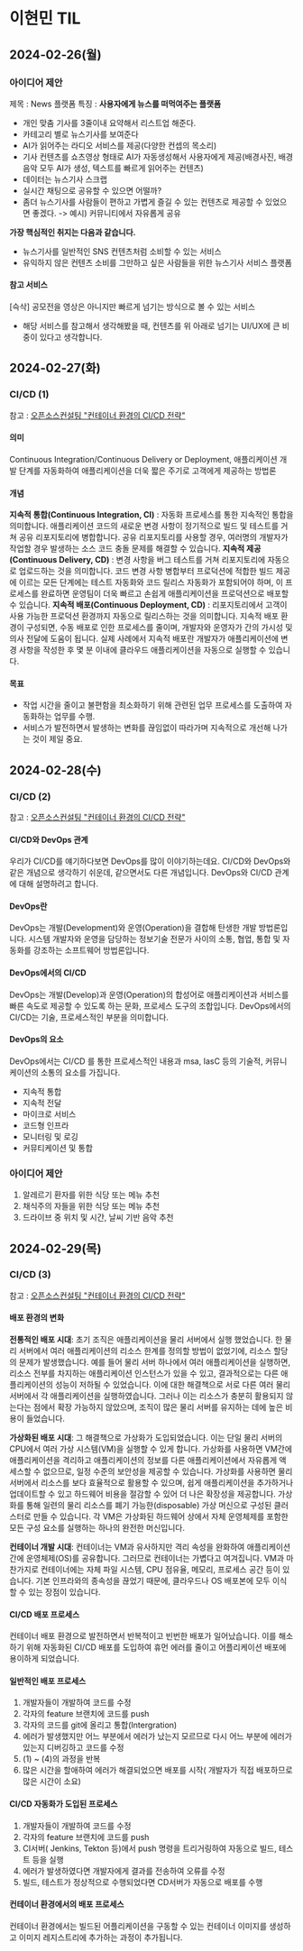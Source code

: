 # 이현민 TIL

## 2024-02-26(월)
### 아이디어 제안
제목 : News 플랫폼
특징 : **사용자에게 뉴스를 떠먹여주는 플랫폼**
- 개인 맞춤 기사를 3줄이내 요약해서 리스트업 해준다.
- 카테고리 별로 뉴스기사를 보여준다
- AI가 읽어주는 라디오 서비스를 제공(다양한 컨셉의 목소리)
- 기사 컨텐츠를 쇼츠영상 형태로 AI가 자동생성해서 사용자에게 제공(배경사진, 배경음악 모두 AI가 생성, 텍스트를 빠르게 읽어주는 컨텐츠)
- 데이터는 뉴스기사 스크랩
- 실시간 채팅으로 공유할 수 있으면 어떨까?
- 좀더 뉴스기사를 사람들이 편하고 가볍게 즐길 수 있는 컨텐츠로 제공할 수 있었으면 좋겠다. -> 예시) 커뮤니티에서 자유롭게 공유

**가장 핵심적인 취지는 다음과 같습니다.**
- 뉴스기사를 일반적인 SNS 컨텐츠처럼 소비할 수 있는 서비스
- 유익하지 않은 컨텐츠 소비를 그만하고 싶은 사람들을 위한 뉴스기사 서비스 플랫폼
#### 참고 서비스
\[슥삭\] 공모전을 영상은 아니지만 빠르게 넘기는 방식으로 볼 수 있는 서비스
- 해당 서비스를 참고해서 생각해봤을 때, 컨텐츠를 위 아래로 넘기는 UI/UX에 큰 비중이 있다고 생각합니다.


## 2024-02-27(화)


### CI/CD (1)
참고 : [오픈소스컨설팅 "컨테이너 환경의 CI/CD 전략"](https://tech.osci.kr/cicd-architecture/)

#### 의미
Continuous Integration/Continuous Delivery or Deployment, 애플리케이션 개발 단계를 자동화하여 애플리케이션을 더욱 짧은 주기로 고객에게 제공하는 방법론

#### 개념
**지속적 통합(Continuous Integration, CI)** : 자동화 프로세스를 통한 지속적인 통합을 의미합니다. 애플리케이션 코드의 새로운 변경 사항이 정기적으로 빌드 및 테스트를 거쳐 공유 리포지토리에 병합합니다. 공유 리포지토리를 사용할 경우, 여러명의 개발자가 작업할 경우 발생하는 소스 코드 충돌 문제를 해결할 수 있습니다.
**지속적 제공(Continuous Delivery, CD)** : 변경 사항을 버그 테스트를 거쳐 리포지토리에 자동으로 업로드하는 것을 의미합니다. 코드 변경 사항 병합부터 프로덕션에 적합한 빌드 제공에 이르는 모든 단계에는 테스트 자동화와 코드 릴리스 자동화가 포함되어야 하며, 이 프로세스를 완료하면 운영팀이 더욱 빠르고 손쉽게 애플리케이션을 프로덕션으로 배포할 수 있습니다.
**지속적 배포(Continuous Deployment, CD)** : 리포지토리에서 고객이 사용 가능한 프로덕션 환경까지 자동으로 릴리스하는 것을 의미합니다. 지속적 배포 환경이 구성되면, 수동 배포로 인한 프로세스를 줄이며, 개발자와 운영자가 간의 가시성 및 의사 전달에 도움이 됩니다. 실제 사례에서 지속적 배포란 개발자가 애플리케이션에 변경 사항을 작성한 후 몇 분 이내에 클라우드 애플리케이션을 자동으로 실행할 수 있습니다.

#### 목표
- 작업 시간을 줄이고 불편함을 최소화하기 위해 관련된 업무 프로세스를 도출하여 자동화하는 업무를 수행.
- 서비스가 발전하면서 발생하는 변화를 끊임없이 따라가며 지속적으로 개선해 나가는 것이 제일 중요.


## 2024-02-28(수)

### CI/CD (2)
참고 : [오픈소스컨설팅 "컨테이너 환경의 CI/CD 전략"](https://tech.osci.kr/cicd-architecture/)
#### CI/CD와 DevOps 관계
우리가 CI/CD를 얘기하다보면 DevOps를 많이 이야기하는데요. CI/CD와 DevOps와 같은 개념으로 생각하기 쉬운데, 같으면서도 다른 개념입니다. DevOps와 CI/CD 관계에 대해 설명하려고 합니다.

#### DevOps란
DevOps는 개발(Development)와 운영(Operation)을 결합해 탄생한 개발 방법론입니다. 시스템 개발자와 운영을 담당하는 정보기술 전문가 사이의 소통, 협업, 통합 및 자동화를 강조하는 소프트웨어 방법론입니다.

#### DevOps에서의 CI/CD
DevOps는 개발(Develop)과 운영(Operation)의 합성어로 애플리케이션과 서비스를 빠른 속도로 제공할 수 있도록 하는 문화, 프로세스 도구의 조합입니다. DevOps에서의 CI/CD는 기술, 프로세스적인 부분을 의미합니다.

#### DevOps의 요소
DevOps에서는 CI/CD 를 통한 프로세스적인 내용과 msa, IasC 등의 기술적, 커뮤니케이션의 소통의 요소를 가집니다.
- 지속적 통합
- 지속적 전달
- 마이크로 서비스
- 코드형 인프라
- 모니터링 및 로깅
- 커뮤티케이션 및 통합

### 아이디어 제안
1. 알레르기 환자를 위한 식당 또는 메뉴 추천
2. 채식주의 자들을 위한 식당 또는 메뉴 추천
3. 드라이브 중 위치 및 시간, 날씨 기반 음악 추천


## 2024-02-29(목)

### CI/CD (3)
참고 : [오픈소스컨설팅 "컨테이너 환경의 CI/CD 전략"](https://tech.osci.kr/cicd-architecture/)

#### 배포 환경의 변화
**전통적인 배포 시대**: 초기 조직은 애플리케이션을 물리 서버에서 실행 했었습니다. 한 물리 서버에서 여러 애플리케이션의 리소스 한계를 정의할 방법이 없었기에, 리소스 할당의 문제가 발생했습니다. 예를 들어 물리 서버 하나에서 여러 애플리케이션을 실행하면, 리소스 전부를 차지하는 애플리케이션 인스턴스가 있을 수 있고, 결과적으로는 다른 애플리케이션의 성능이 저하될 수 있었습니다. 이에 대한 해결책으로 서로 다른 여러 물리 서버에서 각 애플리케이션을 실행하였습니다. 그러나 이는 리소스가 충분히 활용되지 않는다는 점에서 확장 가능하지 않았으며, 조직이 많은 물리 서버를 유지하는 데에 높은 비용이 들었습니다.

**가상화된 배포 시대**: 그 해결책으로 가상화가 도입되었습니다. 이는 단일 물리 서버의 CPU에서 여러 가상 시스템(VM)을 실행할 수 있게 합니다. 가상화를 사용하면 VM간에 애플리케이션을 격리하고 애플리케이션의 정보를 다른 애플리케이션에서 자유롭게 액세스할 수 없으므로, 일정 수준의 보안성을 제공할 수 있습니다.
가상화를 사용하면 물리 서버에서 리소스를 보다 효율적으로 활용할 수 있으며, 쉽게 애플리케이션을 추가하거나 업데이트할 수 있고 하드웨어 비용을 절감할 수 있어 더 나은 확장성을 제공합니다. 가상화를 통해 일련의 물리 리소스를 폐기 가능한(disposable) 가상 머신으로 구성된 클러스터로 만들 수 있습니다.
각 VM은 가상화된 하드웨어 상에서 자체 운영체제를 포함한 모든 구성 요소를 실행하는 하나의 완전한 머신입니다.

**컨테이너 개발 시대**: 컨테이너는 VM과 유사하지만 격리 속성을 완화하여 애플리케이션 간에 운영체제(OS)를 공유합니다. 그러므로 컨테이너는 가볍다고 여겨집니다. VM과 마찬가지로 컨테이너에는 자체 파일 시스템, CPU 점유율, 메모리, 프로세스 공간 등이 있습니다. 기본 인프라와의 종속성을 끊었기 때문에, 클라우드나 OS 배포본에 모두 이식할 수 있는 장점이 있습니다.
#### CI/CD 배포 프로세스
컨테이너 배포 환경으로 발전하면서 반복적이고 빈번한 배포가 일어났습니다. 이를 해소하기 위해 자동화된 CI/CD 배포를 도입하여 휴먼 에러를 줄이고 어플리케이션 배포에 용이하게 되었습니다.
#### 일반적인 배포 프로세스
1. 개발자들이 개발하여 코드를 수정
2. 각자의 feature 브랜치에 코드를 push
3. 각자의 코드를 git에 올리고 통합(Intergration)
4. 에러가 발생했지만 어느 부분에서 에러가 났는지 모르므로 다시 어느 부분에 에러가 있는지 디버깅하고 코드를 수정
5. (1) ~ (4)의 과정을 반복
6. 많은 시간을 할애하여 에러가 해결되었으면 배포를 시작( 개발자가 직접 배포하므로 많은 시간이 소요)
#### CI/CD 자동화가 도입된 프로세스
1. 개발자들이 개발하여 코드를 수정
2. 각자의 feature 브랜치에 코드를 push
3. CI서버( Jenkins, Tekton 등)에서 push 명령을 트리거링하여 자동으로 빌드, 테스트 등을 실행
4. 에러가 발생하였다면 개발자에게 결과를 전송하여 오류를 수정
5. 빌드, 테스트가 정상적으로 수행되었다면 CD서버가 자동으로 배포를 수행

#### 컨테이너 환경에서의 배포 프로세스
컨테이너 환경에서는 빌드된 어플리케이션을 구동할 수 있는 컨테이너 이미지를 생성하고 이미지 레지스트리에 추가하는 과정이 추가됩니다.

